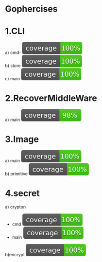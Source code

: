 # Gophercises

# 1.CLI
a) cmd- 
  ![alt coverage](https://github.com/rushikesh2/Gophercises/blob/master/CLI/todoz/cmd/coverage.svg)<br>
b) store
 ![alt coverage](https://github.com/rushikesh2/Gophercises/blob/master/CLI/todoz/store/coverage.svg)<br>
c) main
![alt coverage](https://github.com/rushikesh2/Gophercises/blob/master/CLI/todoz/coverage.svg)<br>

# 2.RecoverMiddleWare

a) main ![alt coverage](https://github.com/rushikesh2/Gophercises/blob/master/RecoverMiddleware/coverage.svg)<br>

# 3.Image
a) main  ![alt coverage](https://github.com/Gaurav-Gavankar/Gophercises/blob/master/gophercise7/task/coverage.svg)<br>
b) primitive ![alt coverage](https://github.com/rushikesh2/Gophercises/blob/master/image/primitive/coverage.svg)<br>


# 4.secret
a) crypton<br>
  - cmd ![alt coverage](https://github.com/rushikesh2/Gophercises/blob/master/secret/crypton/cmd/coverage.svg)<br>
  - main ![alt coverage](https://github.com/rushikesh2/Gophercises/blob/master/secret/crypton/coverage.svg)<br>
  
b)encrypt ![alt coverage](https://github.com/rushikesh2/Gophercises/blob/master/secret/encrypt/coverage.svg)<br>
